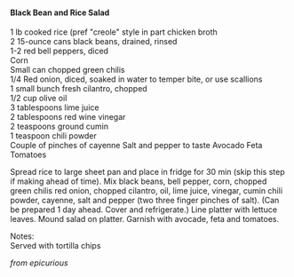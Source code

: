 #### Black Bean and Rice Salad

1 lb cooked rice (pref "creole" style in part chicken broth<br/>
2 15-ounce cans black beans, drained, rinsed<br/>
1-2 red bell peppers, diced<br/>
Corn<br/>
Small can chopped green chilis<br/>
1/4 Red onion, diced, soaked in water to temper bite, or use scallions<br/>
1 small bunch fresh cilantro, chopped<br/>
1/2 cup olive oil<br/>
3 tablespoons lime juice<br/>
2 tablespoons red wine vinegar<br/>
2 teaspoons ground cumin<br/>
1 teaspoon chili powder<br>
Couple of pinches of cayenne
Salt and pepper to taste
Avocado
Feta
Tomatoes

Spread rice to large sheet pan and place in fridge for 30 min (skip this step if making ahead of time). Mix black beans, bell pepper, corn, chopped green chilis red onion, chopped cilantro, oil, lime juice, vinegar, cumin chili powder, cayenne, salt and pepper (two three finger pinches of salt).  (Can be prepared 1 day ahead. Cover and refrigerate.) Line platter with lettuce leaves. Mound salad on platter. Garnish with avocade, feta and tomatoes.<br/>

Notes:<br/>
Served with tortilla chips<br/>

*from epicurious*
